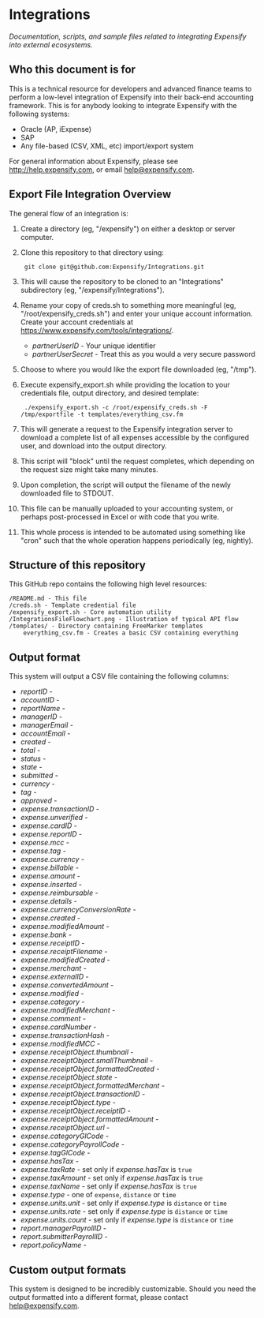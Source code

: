 Integrations
============
*Documentation, scripts, and sample files related to integrating Expensify into external ecosystems.*

Who this document is for
------------------------
This is a technical resource for developers and advanced finance teams to perform a low-level integration of Expensify into their back-end accounting framework.  This is for anybody looking to integrate Expensify with the following systems:

* Oracle (AP, iExpense)
* SAP
* Any file-based (CSV, XML, etc) import/export system

For general information about Expensify, please see <http://help.expensify.com>, or email <help@expensify.com>.

Export File Integration Overview
--------------------------------
The general flow of an integration is:

1. Create a directory (eg, "/expensify") on either a desktop or server computer.

2. Clone this repository to that directory using:

        git clone git@github.com:Expensify/Integrations.git

3. This will cause the repository to be cloned to an "Integrations" subdirectory (eg, "/expensify/Integrations").

4. Rename your copy of creds.sh to something more meaningful (eg, "/root/expensify_creds.sh") and enter your unique account information.  Create your account credentials at <https://www.expensify.com/tools/integrations/>.
    * *partnerUserID* -  Your unique identifier
    * *partnerUserSecret* - Treat this as you would a very secure password

5. Choose to where you would like the export file downloaded (eg, "/tmp").

6. Execute expensify_export.sh while providing the location to your credentials file, output directory, and desired template:

        ./expensify_export.sh -c /root/expensify_creds.sh -F /tmp/exportfile -t templates/everything_csv.fm

7. This will generate a request to the Expensify integration server to download a complete list of all expenses accessible by the configured user, and download into the output directory.

8. This script will "block" until the request completes, which depending on the request size might take many minutes.

9. Upon completion, the script will output the filename of the newly downloaded file to STDOUT.

10. This file can be manually uploaded to your accounting system, or perhaps post-processed in Excel or with code that you write.

11. This whole process is intended to be automated using something like "cron" such that the whole operation happens periodically (eg, nightly).


Structure of this repository
----------------------------
This GitHub repo contains the following high level resources:

    /README.md - This file
    /creds.sh - Template credential file
    /expensify_export.sh - Core automation utility
    /IntegrationsFileFlowchart.png - Illustration of typical API flow
    /templates/ - Directory containing FreeMarker templates
        everything_csv.fm - Creates a basic CSV containing everything

Output format
-------------
This system will output a CSV file containing the following columns:

* *reportID* -
* *accountID* -
* *reportName* -
* *managerID* -
* *managerEmail* -
* *accountEmail* -
* *created* -
* *total* -
* *status* -
* *state* -
* *submitted* -
* *currency* -
* *tag* -
* *approved* -
* *expense.transactionID* -
* *expense.unverified* -
* *expense.cardID* -
* *expense.reportID* -
* *expense.mcc* -
* *expense.tag* -
* *expense.currency* -
* *expense.billable* -
* *expense.amount* -
* *expense.inserted* -
* *expense.reimbursable* -
* *expense.details* -
* *expense.currencyConversionRate* -
* *expense.created* -
* *expense.modifiedAmount* -
* *expense.bank* -
* *expense.receiptID* -
* *expense.receiptFilename* -
* *expense.modifiedCreated* -
* *expense.merchant* -
* *expense.externalID* -
* *expense.convertedAmount* -
* *expense.modified* -
* *expense.category* -
* *expense.modifiedMerchant* -
* *expense.comment* -
* *expense.cardNumber* -
* *expense.transactionHash* -
* *expense.modifiedMCC* -
* *expense.receiptObject.thumbnail* -
* *expense.receiptObject.smallThumbnail* -
* *expense.receiptObject.formattedCreated* -
* *expense.receiptObject.state* -
* *expense.receiptObject.formattedMerchant* -
* *expense.receiptObject.transactionID* -
* *expense.receiptObject.type* -
* *expense.receiptObject.receiptID* -
* *expense.receiptObject.formattedAmount* -
* *expense.receiptObject.url* -
* *expense.categoryGlCode* -
* *expense.categoryPayrollCode* -
* *expense.tagGlCode* -
* *expense.hasTax* -
* *expense.taxRate* - set only if *expense.hasTax* is `true`
* *expense.taxAmount* - set only if *expense.hasTax* is `true`
* *expense.taxName* - set only if *expense.hasTax* is `true`
* *expense.type* - one of `expense`, `distance` or `time`
* *expense.units.unit* - set only if *expense.type* is `distance` or `time`
* *expense.units.rate* - set only if *expense.type* is `distance` or `time`
* *expense.units.count* - set only if *expense.type* is `distance` or `time`
* *report.managerPayrollID* -
* *report.submitterPayrollID* -
* *report.policyName* -

Custom output formats
---------------------
This system is designed to be incredibly customizable.  Should you need the output formatted into a different format, please contact <help@expensify.com>.
